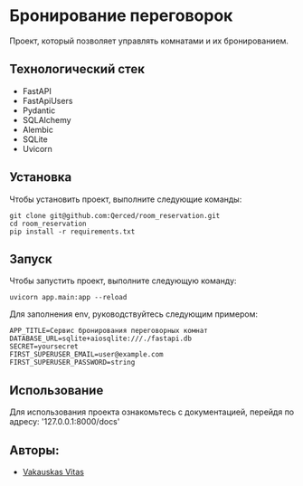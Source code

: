 # Бронирование переговорок

Проект, который позволяет управлять комнатами и их бронированием.

## Технологический стек

* FastAPI
* FastApiUsers
* Pydantic
* SQLAlchemy
* Alembic
* SQLite
* Uvicorn

## Установка

Чтобы установить проект, выполните следующие команды:

```
git clone git@github.com:Qerced/room_reservation.git
cd room_reservation
pip install -r requirements.txt
```

## Запуск

Чтобы запустить проект, выполните следующую команду:

```
uvicorn app.main:app --reload
```

Для заполнения env, руководствуйтесь следующим примером:

```
APP_TITLE=Сервис бронирования переговорных комнат
DATABASE_URL=sqlite+aiosqlite:///./fastapi.db
SECRET=yoursecret
FIRST_SUPERUSER_EMAIL=user@example.com
FIRST_SUPERUSER_PASSWORD=string
```

## Использование

Для использования проекта ознакомьтесь с документацией, перейдя по адресу: '127.0.0.1:8000/docs'

## Авторы:
- [Vakauskas Vitas](https://github.com/Qerced)
